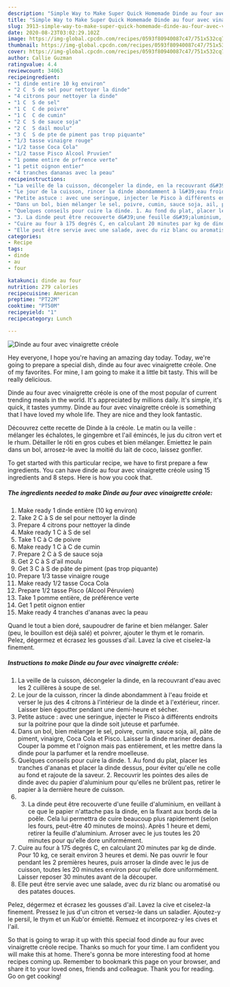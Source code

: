 ```yaml
---
description: "Simple Way to Make Super Quick Homemade Dinde au four avec vinaigrette créole"
title: "Simple Way to Make Super Quick Homemade Dinde au four avec vinaigrette créole"
slug: 3913-simple-way-to-make-super-quick-homemade-dinde-au-four-avec-vinaigrette-creole
date: 2020-08-23T03:02:29.102Z
image: https://img-global.cpcdn.com/recipes/0593f80940087c47/751x532cq70/dinde-au-four-avec-vinaigrette-creole-photo-principale-de-la-recette.jpg
thumbnail: https://img-global.cpcdn.com/recipes/0593f80940087c47/751x532cq70/dinde-au-four-avec-vinaigrette-creole-photo-principale-de-la-recette.jpg
cover: https://img-global.cpcdn.com/recipes/0593f80940087c47/751x532cq70/dinde-au-four-avec-vinaigrette-creole-photo-principale-de-la-recette.jpg
author: Callie Guzman
ratingvalue: 4.4
reviewcount: 34063
recipeingredient:
- "1 dinde entire 10 kg environ"
- "2 C  S de sel pour nettoyer la dinde"
- "4 citrons pour nettoyer la dinde"
- "1 C  S de sel"
- "1 C  C de poivre"
- "1 C  C de cumin"
- "2 C  S de sauce soja"
- "2 C  S dail moulu"
- "3 C  S de pte de piment pas trop piquante"
- "1/3 tasse vinaigre rouge"
- "1/2 tasse Coca Cola"
- "1/2 tasse Pisco Alcool Pruvien"
- "1 pomme entire de prfrence verte"
- "1 petit oignon entier"
- "4 tranches dananas avec la peau"
recipeinstructions:
- "La veille de la cuisson, décongeler la dinde, en la recouvrant d&#39;eau avec les 2 cuillères à soupe de sel."
- "Le jour de la cuisson, rincer la dinde abondamment à l&#39;eau froide et verser le jus des 4 citrons à l&#39;intérieur de la dinde et à l&#39;extérieur, rincer. Laisser bien égoutter pendant une demi-heure et sécher."
- "Petite astuce : avec une seringue, injecter le Pisco à différents endroits sur la poitrine pour que la dinde soit juteuse et parfumée."
- "Dans un bol, bien mélanger le sel, poivre, cumin, sauce soja, ail, pâte de piment, vinaigre, Coca Cola et Pisco. Laisser la dinde mariner dedans. Couper la pomme et l&#39;oignon mais pas entièrement, et les mettre dans la dinde pour la parfumer et la rendre moelleuse."
- "Quelques conseils pour cuire la dinde. 1. Au fond du plat, placer les tranches d&#39;ananas et placer la dinde dessus, pour éviter qu&#39;elle ne colle au fond et rajoute de la saveur. 2. Recouvrir les pointes des ailes de dinde avec du papier d&#39;aluminium pour qu&#39;elles ne brûlent pas, retirer le papier à la dernière heure de cuisson."
- "3. La dinde peut être recouverte d&#39;une feuille d&#39;aluminium, en veillant à ce que le papier n&#39;attache pas la dinde, en la fixant aux bords de la poêle. Cela lui permettra de cuire beaucoup plus rapidement (selon les fours, peut-être 40 minutes de moins). Après 1 heure et demi, retirer la feuille d&#39;aluminium. Arroser avec le jus toutes les 20 minutes pour qu&#39;elle dore uniformément."
- "Cuire au four à 175 degrés C, en calculant 20 minutes par kg de dinde. Pour 10 kg, ce serait environ 3 heures et demi. Ne pas ouvrir le four pendant les 2 premières heures, puis arroser la dinde avec le jus de cuisson, toutes les 20 minutes environ pour qu&#39;elle dore uniformément. Laisser reposer 30 minutes avant de la découper."
- "Elle peut être servie avec une salade, avec du riz blanc ou aromatisé ou des patates douces."
categories:
- Recipe
tags:
- dinde
- au
- four

katakunci: dinde au four 
nutrition: 279 calories
recipecuisine: American
preptime: "PT22M"
cooktime: "PT50M"
recipeyield: "1"
recipecategory: Lunch

---
```



![Dinde au four avec vinaigrette créole](https://img-global.cpcdn.com/recipes/0593f80940087c47/751x532cq70/dinde-au-four-avec-vinaigrette-creole-photo-principale-de-la-recette.jpg)

Hey everyone, I hope you're having an amazing day today. Today, we're going to prepare a special dish, dinde au four avec vinaigrette créole. One of my favorites. For mine, I am going to make it a little bit tasty. This will be really delicious.

Dinde au four avec vinaigrette créole is one of the most popular of current trending meals in the world. It's appreciated by millions daily. It's simple, it's quick, it tastes yummy. Dinde au four avec vinaigrette créole is something that I have loved my whole life. They are nice and they look fantastic.

Découvrez cette recette de Dinde à la créole. Le matin ou la veille : mélanger les échalotes, le gingembre et l&#39;ail émincés, le jus du citron vert et le rhum. Détailler le rôti en gros cubes et bien mélanger. Emiettez le pain dans un bol, arrosez-le avec la moitié du lait de coco, laissez gonfler.


To get started with this particular recipe, we have to first prepare a few ingredients. You can have dinde au four avec vinaigrette créole using 15 ingredients and 8 steps. Here is how you cook that.

<!--inarticleads1-->

##### The ingredients needed to make Dinde au four avec vinaigrette créole:

1. Make ready 1 dinde entière (10 kg environ)
1. Take 2 C à S de sel pour nettoyer la dinde
1. Prepare 4 citrons pour nettoyer la dinde
1. Make ready 1 C à S de sel
1. Take 1 C à C de poivre
1. Make ready 1 C à C de cumin
1. Prepare 2 C à S de sauce soja
1. Get 2 C à S d&#39;ail moulu
1. Get 3 C à S de pâte de piment (pas trop piquante)
1. Prepare 1/3 tasse vinaigre rouge
1. Make ready 1/2 tasse Coca Cola
1. Prepare 1/2 tasse Pisco (Alcool Péruvien)
1. Take 1 pomme entière, de préférence verte
1. Get 1 petit oignon entier
1. Make ready 4 tranches d&#39;ananas avec la peau


Quand le tout a bien doré, saupoudrer de farine et bien mélanger. Saler (peu, le bouillon est déjà salé) et poivrer, ajouter le thym et le romarin. Pelez, dégermez et écrasez les gousses d&#39;ail. Lavez la cive et ciselez-la finement. 

<!--inarticleads2-->

##### Instructions to make Dinde au four avec vinaigrette créole:

1. La veille de la cuisson, décongeler la dinde, en la recouvrant d&#39;eau avec les 2 cuillères à soupe de sel.
1. Le jour de la cuisson, rincer la dinde abondamment à l&#39;eau froide et verser le jus des 4 citrons à l&#39;intérieur de la dinde et à l&#39;extérieur, rincer. Laisser bien égoutter pendant une demi-heure et sécher.
1. Petite astuce : avec une seringue, injecter le Pisco à différents endroits sur la poitrine pour que la dinde soit juteuse et parfumée.
1. Dans un bol, bien mélanger le sel, poivre, cumin, sauce soja, ail, pâte de piment, vinaigre, Coca Cola et Pisco. Laisser la dinde mariner dedans. Couper la pomme et l&#39;oignon mais pas entièrement, et les mettre dans la dinde pour la parfumer et la rendre moelleuse.
1. Quelques conseils pour cuire la dinde. 1. Au fond du plat, placer les tranches d&#39;ananas et placer la dinde dessus, pour éviter qu&#39;elle ne colle au fond et rajoute de la saveur. 2. Recouvrir les pointes des ailes de dinde avec du papier d&#39;aluminium pour qu&#39;elles ne brûlent pas, retirer le papier à la dernière heure de cuisson.
1. 3. La dinde peut être recouverte d&#39;une feuille d&#39;aluminium, en veillant à ce que le papier n&#39;attache pas la dinde, en la fixant aux bords de la poêle. Cela lui permettra de cuire beaucoup plus rapidement (selon les fours, peut-être 40 minutes de moins). Après 1 heure et demi, retirer la feuille d&#39;aluminium. Arroser avec le jus toutes les 20 minutes pour qu&#39;elle dore uniformément.
1. Cuire au four à 175 degrés C, en calculant 20 minutes par kg de dinde. Pour 10 kg, ce serait environ 3 heures et demi. Ne pas ouvrir le four pendant les 2 premières heures, puis arroser la dinde avec le jus de cuisson, toutes les 20 minutes environ pour qu&#39;elle dore uniformément. Laisser reposer 30 minutes avant de la découper.
1. Elle peut être servie avec une salade, avec du riz blanc ou aromatisé ou des patates douces.


Pelez, dégermez et écrasez les gousses d&#39;ail. Lavez la cive et ciselez-la finement. Pressez le jus d&#39;un citron et versez-le dans un saladier. Ajoutez-y le persil, le thym et un Kub&#39;or émietté. Remuez et incorporez-y les cives et l&#39;ail. 

So that is going to wrap it up with this special food dinde au four avec vinaigrette créole recipe. Thanks so much for your time. I am confident you will make this at home. There's gonna be more interesting food at home recipes coming up. Remember to bookmark this page on your browser, and share it to your loved ones, friends and colleague. Thank you for reading. Go on get cooking!
